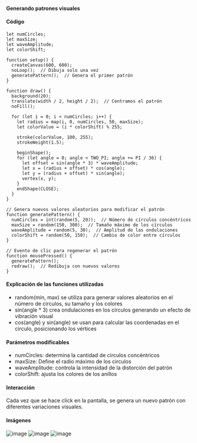 #### Generando patrones visuales   
#### Código 

````
let numCircles;
let maxSize;
let waveAmplitude;
let colorShift;

function setup() {
  createCanvas(600, 600);
  noLoop();  // Dibuja solo una vez
  generatePattern();  // Genera el primer patrón
}

function draw() {
  background(20);
  translate(width / 2, height / 2);  // Centramos el patrón
  noFill();
  
  for (let i = 0; i < numCircles; i++) {
    let radius = map(i, 0, numCircles, 50, maxSize);
    let colorValue = (i * colorShift) % 255;

    stroke(colorValue, 100, 255);
    strokeWeight(1.5);

    beginShape();
    for (let angle = 0; angle < TWO_PI; angle += PI / 36) {
      let offset = sin(angle * 3) * waveAmplitude;
      let x = (radius + offset) * cos(angle);
      let y = (radius + offset) * sin(angle);
      vertex(x, y);
    }
    endShape(CLOSE);
  }
}

// Genera nuevos valores aleatorios para modificar el patrón
function generatePattern() {
  numCircles = int(random(5, 20));  // Número de círculos concéntricos
  maxSize = random(150, 300);  // Tamaño máximo de los círculos
  waveAmplitude = random(5, 30);  // Amplitud de las ondulaciones
  colorShift = random(50, 150);  // Cambio de color entre círculos
}

// Evento de clic para regenerar el patrón
function mousePressed() {
  generatePattern();
  redraw();  // Redibuja con nuevos valores
}

````
#### Explicación de las funciones utilizadas  
- random(min, max) se utiliza para generar valores aleatorios en el número de circulos, su tamaño y los colores
- sin(angle * 3) crea ondulaciones en los circulos generando un efecto de vibración visual
- cos(angle) y sin(angle) se usan para calcular las coordenadas en el circulo, posicionando los vértices

#### Parámetros modificables 
- numCircles: determina la cantidad de circulos concéntricos
- maxSize: Define el radio máximo de los circulos
- waveAmplitude: controla la intensidad de la distorción del patrón
- colorShift: ajusta los colores de los anillos

#### Interacción  
Cada vez que se hace click en la pantalla, se genera un nuevo patrón con diferentes variaciones visuales. 

#### Imágenes  
![image](https://github.com/user-attachments/assets/2d5d3d60-1d2a-4ece-8c34-255ea5c0a459)
![image](https://github.com/user-attachments/assets/27cbce3f-b62a-4b81-9789-1fe62298a495)
![image](https://github.com/user-attachments/assets/5e1f0e39-f4a0-45c5-a8fd-f40f09c581a7)

